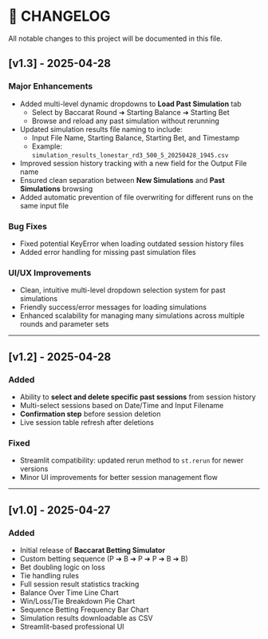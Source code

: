 # 📜 CHANGELOG

All notable changes to this project will be documented in this file.

## [v1.3] - 2025-04-28

### Major Enhancements
- Added multi-level dynamic dropdowns to **Load Past Simulation** tab
  - Select by Baccarat Round ➔ Starting Balance ➔ Starting Bet
  - Browse and reload any past simulation without rerunning
- Updated simulation results file naming to include:
  - Input File Name, Starting Balance, Starting Bet, and Timestamp
  - Example: `simulation_results_lonestar_rd3_500_5_20250428_1945.csv`
- Improved session history tracking with a new field for the Output File name
- Ensured clean separation between **New Simulations** and **Past Simulations** browsing
- Added automatic prevention of file overwriting for different runs on the same input file

### Bug Fixes
- Fixed potential KeyError when loading outdated session history files
- Added error handling for missing past simulation files

### UI/UX Improvements
- Clean, intuitive multi-level dropdown selection system for past simulations
- Friendly success/error messages for loading simulations
- Enhanced scalability for managing many simulations across multiple rounds and parameter sets

---

## [v1.2] - 2025-04-28
### Added
- Ability to **select and delete specific past sessions** from session history
- Multi-select sessions based on Date/Time and Input Filename
- **Confirmation step** before session deletion
- Live session table refresh after deletions

### Fixed
- Streamlit compatibility: updated rerun method to `st.rerun` for newer versions
- Minor UI improvements for better session management flow

---

## [v1.0] - 2025-04-27
### Added
- Initial release of **Baccarat Betting Simulator**
- Custom betting sequence (P ➔ B ➔ P ➔ P ➔ B ➔ B)
- Bet doubling logic on loss
- Tie handling rules
- Full session result statistics tracking
- Balance Over Time Line Chart
- Win/Loss/Tie Breakdown Pie Chart
- Sequence Betting Frequency Bar Chart
- Simulation results downloadable as CSV
- Streamlit-based professional UI
